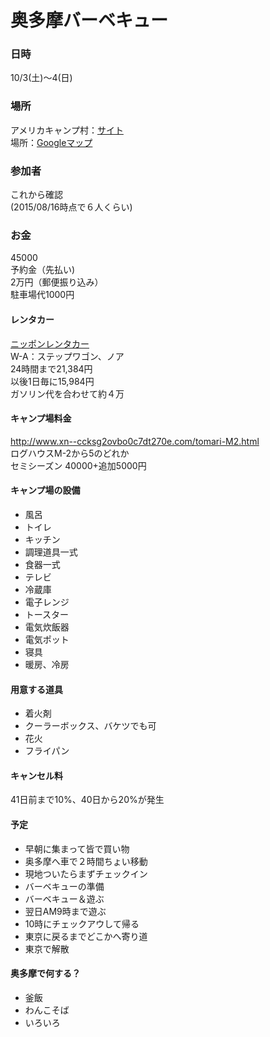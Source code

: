 # 奥多摩バーベキュー

### 日時
10/3(土)〜4(日)

### 場所
アメリカキャンプ村：[サイト](http://www.xn--ccksg2ovbo0c7dt270e.com/)  
場所：[Googleマップ](https://www.google.co.jp/maps/place/%E3%82%A2%E3%83%A1%E3%83%AA%E3%82%AB%E3%82%AD%E3%83%A3%E3%83%B3%E3%83%97%E6%9D%91/@35.8025159,139.1190405,19.25z/data=!4m2!3m1!1s0x0000000000000000:0x56efab2d6ec0c452)

### 参加者
これから確認  
(2015/08/16時点で６人くらい)

### お金  
45000  
予約金（先払い)  
2万円（郵便振り込み）  
駐車場代1000円  

#### レンタカー  
[ニッポンレンタカー](https://www.nipponrentacar.co.jp/service/wagon/index.htm)  
W-A：ステップワゴン、ノア  
24時間まで21,384円  
以後1日毎に15,984円  
ガソリン代を合わせて約４万

#### キャンプ場料金
http://www.xn--ccksg2ovbo0c7dt270e.com/tomari-M2.html  
ログハウスM-2から5のどれか  
セミシーズン 40000+追加5000円

#### キャンプ場の設備
- 風呂
- トイレ
- キッチン
- 調理道具一式
- 食器一式
- テレビ
- 冷蔵庫
- 電子レンジ
- トースター
- 電気炊飯器
- 電気ポット
- 寝具
- 暖房、冷房

#### 用意する道具
- 着火剤
- クーラーボックス、バケツでも可
- 花火
- フライパン

#### キャンセル料
41日前まで10%、40日から20%が発生

#### 予定
- 早朝に集まって皆で買い物
- 奥多摩へ車で２時間ちょい移動
- 現地ついたらまずチェックイン
- バーベキューの準備
- バーベキュー＆遊ぶ
- 翌日AM9時まで遊ぶ
- 10時にチェックアウして帰る
- 東京に戻るまでどこかへ寄り道
- 東京で解散

#### 奥多摩で何する？
- 釜飯
- わんこそば
- いろいろ
